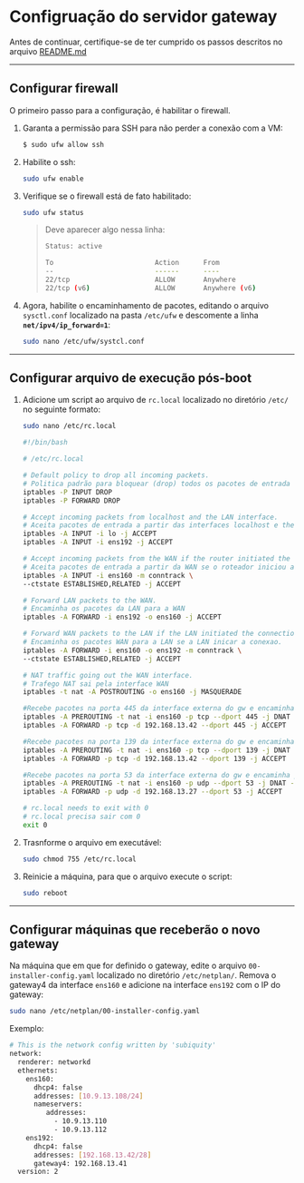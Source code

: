# Configruação do servidor gateway

Antes de continuar, certifique-se de ter cumprido os passos descritos no arquivo [README.md](https://github.com/eduardor0cha/projeto-final-inre/blob/main/README.md)

---

## Configurar firewall

O primeiro passo para a configuração, é habilitar o firewall.

1. Garanta a permissão para SSH para não perder a conexão com a VM:

    ```bash
    $ sudo ufw allow ssh
    
    ```

2. Habilite o ssh:

    ```bash
    sudo ufw enable
    ```

3. Verifique se o firewall está de fato habilitado:

    ```bash
    sudo ufw status
    ```

    >
    > Deve aparecer algo nessa linha:
    >   
    >   ```bash
    >   Status: active  
    >
    >   To                         Action      From
    >   --                         ------      ----
    >   22/tcp                     ALLOW       Anywhere                  
    >   22/tcp (v6)                ALLOW       Anywhere (v6) 
    >   ```
    >



4. Agora, habilite o encaminhamento de pacotes, editando o arquivo `sysctl.conf` localizado na pasta `/etc/ufw` e descomente a linha **`net/ipv4/ip_forward=1`**:

    ```bash
    sudo nano /etc/ufw/systcl.conf
    ```

---

## Configurar arquivo de execução pós-boot

1. Adicione um script ao arquivo de `rc.local` localizado no diretório `/etc/` no seguinte formato:

    ```bash
    sudo nano /etc/rc.local
    ```


    ```bash
    #!/bin/bash

    # /etc/rc.local

    # Default policy to drop all incoming packets.
    # Politica padrão para bloquear (drop) todos os pacotes de entrada
    iptables -P INPUT DROP
    iptables -P FORWARD DROP

    # Accept incoming packets from localhost and the LAN interface.
    # Aceita pacotes de entrada a partir das interfaces localhost e the LAN.
    iptables -A INPUT -i lo -j ACCEPT
    iptables -A INPUT -i ens192 -j ACCEPT

    # Accept incoming packets from the WAN if the router initiated the connection.
    # Aceita pacotes de entrada a partir da WAN se o roteador iniciou a conexao
    iptables -A INPUT -i ens160 -m conntrack \
    --ctstate ESTABLISHED,RELATED -j ACCEPT

    # Forward LAN packets to the WAN.
    # Encaminha os pacotes da LAN para a WAN
    iptables -A FORWARD -i ens192 -o ens160 -j ACCEPT

    # Forward WAN packets to the LAN if the LAN initiated the connection.
    # Encaminha os pacotes WAN para a LAN se a LAN inicar a conexao.
    iptables -A FORWARD -i ens160 -o ens192 -m conntrack \
    --ctstate ESTABLISHED,RELATED -j ACCEPT

    # NAT traffic going out the WAN interface.
    # Trafego NAT sai pela interface WAN
    iptables -t nat -A POSTROUTING -o ens160 -j MASQUERADE

    #Recebe pacotes na porta 445 da interface externa do gw e encaminha para o servidor interno na porta 445
    iptables -A PREROUTING -t nat -i ens160 -p tcp --dport 445 -j DNAT --to 192.168.13.42:445
    iptables -A FORWARD -p tcp -d 192.168.13.42 --dport 445 -j ACCEPT

    #Recebe pacotes na porta 139 da interface externa do gw e encaminha para o servidor interno na porta 139
    iptables -A PREROUTING -t nat -i ens160 -p tcp --dport 139 -j DNAT --to 192.168.13.42:139
    iptables -A FORWARD -p tcp -d 192.168.13.42 --dport 139 -j ACCEPT

    #Recebe pacotes na porta 53 da interface externa do gw e encaminha para o servidor DNS Master interno na porta 53
    iptables -A PREROUTING -t nat -i ens160 -p udp --dport 53 -j DNAT --to 192.168.13.27:53
    iptables -A FORWARD -p udp -d 192.168.13.27 --dport 53 -j ACCEPT

    # rc.local needs to exit with 0
    # rc.local precisa sair com 0
    exit 0
    ```

2. Trasnforme o arquivo em executável:

    ```bash
    sudo chmod 755 /etc/rc.local
    ```

3. Reinicie a máquina, para que o arquivo execute o script:

    ```bash
    sudo reboot
    ```

---

## Configurar máquinas que receberão o novo gateway

Na máquina que em que for definido o gateway, edite o arquivo `00-installer-config.yaml` localizado no diretório `/etc/netplan/`. Remova o gateway4 da interface `ens160` e adicione na interface `ens192` com o IP do gateway:

```bash
sudo nano /etc/netplan/00-installer-config.yaml
```

Exemplo:

```bash
# This is the network config written by 'subiquity'
network:
  renderer: networkd
  ethernets:
    ens160:
      dhcp4: false
      addresses: [10.9.13.108/24]
      nameservers:
         addresses:
           - 10.9.13.110 
           - 10.9.13.112
    ens192:
      dhcp4: false
      addresses: [192.168.13.42/28]
      gateway4: 192.168.13.41
  version: 2
```